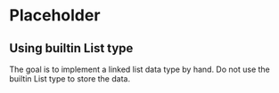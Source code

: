 # Placeholder

## Using builtin List type

The goal is to implement a linked list data type by hand.
Do not use the builtin List type to store the data.
